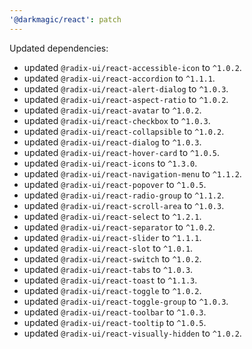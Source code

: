 ```yaml
---
'@darkmagic/react': patch
---
```


Updated dependencies:

- updated `@radix-ui/react-accessible-icon` to `^1.0.2`.
- updated `@radix-ui/react-accordion` to `^1.1.1`.
- updated `@radix-ui/react-alert-dialog` to `^1.0.3`.
- updated `@radix-ui/react-aspect-ratio` to `^1.0.2`.
- updated `@radix-ui/react-avatar` to `^1.0.2`.
- updated `@radix-ui/react-checkbox` to `^1.0.3`.
- updated `@radix-ui/react-collapsible` to `^1.0.2`.
- updated `@radix-ui/react-dialog` to `^1.0.3`.
- updated `@radix-ui/react-hover-card` to `^1.0.5`.
- updated `@radix-ui/react-icons` to `^1.3.0`.
- updated `@radix-ui/react-navigation-menu` to `^1.1.2`.
- updated `@radix-ui/react-popover` to `^1.0.5`.
- updated `@radix-ui/react-radio-group` to `^1.1.2`.
- updated `@radix-ui/react-scroll-area` to `^1.0.3`.
- updated `@radix-ui/react-select` to `^1.2.1`.
- updated `@radix-ui/react-separator` to `^1.0.2`.
- updated `@radix-ui/react-slider` to `^1.1.1`.
- updated `@radix-ui/react-slot` to `^1.0.1`.
- updated `@radix-ui/react-switch` to `^1.0.2`.
- updated `@radix-ui/react-tabs` to `^1.0.3`.
- updated `@radix-ui/react-toast` to `^1.1.3`.
- updated `@radix-ui/react-toggle` to `^1.0.2`.
- updated `@radix-ui/react-toggle-group` to `^1.0.3`.
- updated `@radix-ui/react-toolbar` to `^1.0.3`.
- updated `@radix-ui/react-tooltip` to `^1.0.5`.
- updated `@radix-ui/react-visually-hidden` to `^1.0.2`.
